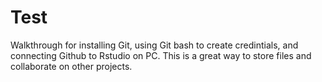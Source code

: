 # Test
Walkthrough for installing Git, using Git bash to create credintials, and connecting Github to Rstudio on PC. This is a great way to store files and collaborate on other projects.
